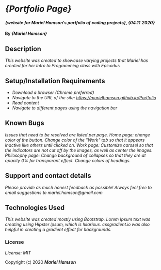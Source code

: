 # _{Portfolio Page}_

#### _{website for Mariel Hamson's portfolio of coding projects}, {04.11.2020}_

#### By _**{Mariel Hamson}**_

## Description

_This website was created to showcase varying projects that Mariel has created for her Intro to Programming class with Epicodus_

## Setup/Installation Requirements

* _Download a browser (Chrome preferred)_
* _Navigate to the URL of the site: https://marielhamson.github.io/Portfolio_
* _Read content_
* _Navigate to different pages using the navigation bar_

## Known Bugs

_Issues that need to be resolved are listed per page. Home page: change color of the button. Change color of the "Work" tab so that it appears inactive like others until clicked on. Work page: Customize carosel so that the indicators are not cut off by the images, as well as center the images. Philosophy page: Change background of collapses so that they are at opacity 0% for transparant effect. Change colors of headings._

## Support and contact details

_Please provide as much honest feedback as possible! Always feel free to email suggestions to mariel.hamson@gmail.com_

## Technologies Used

_This website was created mostly using Bootstrap. Lorem Ipsum text was creating using Hipster Ipsum, which is hilarious. cssgradient.io was also helpful in creating a gradient effect for backgrounds._

### License

*License: MIT*

Copyright (c) 2020 **_Mariel Hamson_**